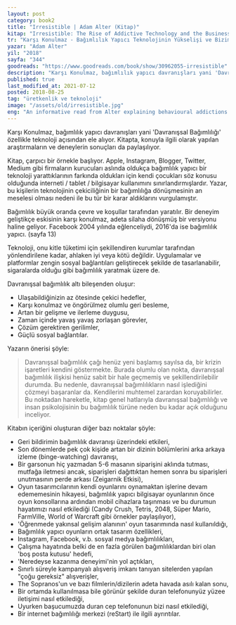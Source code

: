 ```yaml
---
layout: post  
category: book2  
title: "Irresistible | Adam Alter (Kitap)"  
kitap: "Irresistible: The Rise of Addictive Technology and the Business of Keeping Us Hooked"  
tr: "Karşı Konulmaz - Bağımlılık Yapıcı Teknolojinin Yükselişi ve Bizim Ona Esir Edilişimiz"  
yazar: "Adam Alter"  
yil: "2018"  
sayfa: "344"  
goodreads: "https://www.goodreads.com/book/show/30962055-irresistible"
description: "Karşı Konulmaz, bağımlılık yapıcı davranışları yani 'Davranışsal Bağımlılığı' özellikle teknoloji açısından ele alıyor."
published: true
last_modified_at: 2021-07-12
posted: 2018-08-25
tag: "üretkenlik ve teknoloji"
image: "/assets/old/irresistible.jpg"
eng: "An informative read from Alter explaining behavioural addictions mainly on technology. This book points out an interesting fact; people who have created the devices do not let their children play with them or strictly limit the usage time. Addictions such as substance addiction, binge-watching, exercise addiction, social media addiction, gamification, virtual reality are all outlined step by step."
---
```


Karşı Konulmaz, bağımlılık yapıcı davranışları yani 'Davranışsal Bağımlılığı' özellikle teknoloji açısından ele alıyor. Kitapta, konuyla ilgili olarak yapılan araştırmaların ve deneylerin sonuçları da paylaşılıyor.  
  
Kitap, çarpıcı bir örnekle başlıyor. Apple, Instagram, Blogger, Twitter, Medium gibi firmaların kurucuları aslında oldukça bağımlılık yapıcı bir teknoloji yarattıklarının farkında oldukları için kendi çocukları söz konusu olduğunda interneti / tablet / bilgisayar kullanımını sınırlandırmışlardır. Yazar, bu kişilerin teknolojinin çekiciliğinin bir bağımlılığa dönüşmesinin an meselesi olması nedeni ile bu tür bir karar aldıklarını vurgulamıştır.  
  
Bağımlılık büyük oranda çevre ve koşullar tarafından yaratılır. Bir deneyim geliştikçe eskisinin karşı konulmaz, adeta silaha dönüşmüş bir versiyonu haline geliyor. Facebook 2004 yılında eğlenceliydi, 2016'da ise bağımlılık yapıcı. (sayfa 13)  
  
Teknoloji, onu kitle tüketimi için şekillendiren kurumlar tarafından yönlendirilene kadar, ahlaken iyi veya kötü değildir. Uygulamalar ve platformlar zengin sosyal bağlantıları geliştirecek şekilde de tasarlanabilir, sigaralarda olduğu gibi bağımlılık yaratmak üzere de.  
  
Davranışsal bağımlılık altı bileşenden oluşur:  
  
- Ulaşabildiğinizin az ötesinde çekici hedefler,  
- Karşı konulmaz ve öngörülmez olumlu geri besleme,  
- Artan bir gelişme ve ilerleme duygusu,  
- Zaman içinde yavaş yavaş zorlaşan görevler,  
- Çözüm gerektiren gerilimler,  
- Güçlü sosyal bağlantılar.  
  
Yazarın önerisi şöyle:  
  
> Davranışsal bağımlılık çağı henüz yeni başlamış sayılsa da, bir krizin işaretleri kendini göstermekte. Burada olumlu olan nokta, davranışsal bağımlılık ilişkisi henüz sabit bir hale geçmemiş ve şekillendirilebilir durumda. Bu nedenle, davranışsal bağımlılıkların nasıl işlediğini çözmeyi başaranlar da. Kendilerini muhtemel zarardan koruyabilirler. Bu noktadan hareketle, kitap genel hatlarıyla davranışsal bağımlılığı ve insan psikolojisinin bu bağımlılık türüne neden bu kadar açık olduğunu inceliyor.  
  
Kitabın içeriğini oluşturan diğer bazı noktalar şöyle:  
  
- Geri bildirimin bağımlılık davranışı üzerindeki etkileri,  
- Son dönemlerde pek çok kişide artan bir dizinin bölümlerini arka arkaya izleme (binge-watching) davranışı,  
- Bir garsonun hiç yazmadan 5-6 masanın siparişini aklında tutması, mutfağa iletmesi ancak, siparişleri dağıttıktan hemen sonra bu siparişleri unutmasının perde arkası (Zeigarnik Etkisi),  
- Oyun tasarımcılarının kendi oyunlarını oynamaktan işlerine devam edememesinin hikayesi, bağımlılık yapıcı bilgisayar oyunlarının önce oyun konsollarına ardından mobil cihazlara taşınması ve bu durumun hayatımızı nasıl etkilediği (Candy Crush, Tetris, 2048, Süper Mario, FarmVille, World of Warcraft gibi örnekler paylaşılıyor),  
- 'Öğrenmede yakınsal gelişim alanının' oyun tasarımında nasıl kullanıldığı,  
- Bağımlılık yapıcı oyunların ortak tasarım özellikleri,  
- Instagram, Facebook, v.b. sosyal medya bağımlılıkları,  
- Çalışma hayatında belki de en fazla görülen bağımlılıklardan biri olan 'boş posta kutusu' hedefi,  
- 'Neredeyse kazanma deneyimi'nin yol açtıkları,  
- Sınırlı süreyle kampanyalı alışveriş imkanı tanıyan sitelerden yapılan "çoğu gereksiz" alışverişler,  
- The Sopranos'un ve bazı filmlerin/dizilerin adeta havada asılı kalan sonu,  
- Bir ortamda kullanılmasa bile görünür şekilde duran telefonunyüz yüzee iletişimi nasıl etkilediği,  
- Uyurken başucumuzda duran cep telefonunun bizi nasıl etkilediği,  
- Bir internet bağımlılığı merkezi (reStart) ile ilgili ayrıntılar.

  
  
